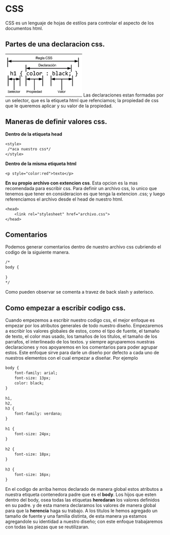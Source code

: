 # CSS
CSS es un lenguaje de hojas de estilos para controlar el aspecto de los documentos html.

## Partes de una declaracion css.
![cli anatomy](./declaration.png)
Las declaraciones estan formadas por un selector, que es la etiqueta html que refenciamos; la propiedad de css que le queremos aplicar y su valor de la propiedad.

## Maneras de definir valores css.

__Dentro de la etiqueta head__
```
<style>
 /*aca nuestro css*/
</style>
```

__Dentro de la misma etiqueta html__
```
<p style="color:red">texto</p>
```

__En su propio archivo con extencion css__. 
Esta opcion es la mas recomendada para escribir css. Para definir un archivo css, lo unico que tenemos que tener en consideracion es que tenga la extencion .css; y luego referenciamos el archivo desde el head de nuestro html.
```
<head>
    <link rel="stylesheet" href="archivo.css">
</head>
```


## Comentarios
Podemos generar comentarios dentro de nuestro archivo css cubriendo el codigo de la siguiente manera.
```
/*
body {

}
*/
```
Como pueden observar se comenta a travez de back slash y asterisco.


## Como empezar a escribir codigo css.
Cuando empezemos a escribir nuestro codigo css, el mejor enfoque es empezar por los atributos generales de todo nuestro diseño. Empezaremos a escribir los valores globales de estos, como el tipo de fuente, el tamaño de texto, el color mas usado, los tamaños de los titulos, el tamaño de los parrafos, el interlineado de los textos. y siempre agruparemos nuestras declaraciones y nos apoyaremos en los comentarios para poder agrupar estos. Este enfoque sirve para darle un diseño por defecto a cada uno de nuestros elementos con el cual empezar a diseñar. Por ejemplo

```
body {
    font-family: arial;
    font-size: 13px;
    color: black;
}

h1,
h2,
h3 {
    font-family: verdana;
}

h1 {
    font-size: 24px;
}

h2 {
    font-size: 18px;
}

h3 {
    font-size: 16px;
}
```

En el codigo de arriba hemos declarado de manera global estos atributos a nuestra etiqueta contenedora padre que es el __body__. Los hijos que esten dentro del body, osea todas las etiquetas __heredaran__ los valores definidos en su padre. y de esta manera declaramos los valores de manera global para que la __herencia__ haga su trabajo. A los titulos le hemos agregado un tamaño de fuente y una familia distinta, de esta manera ya estamos agregandole su identidad a nuestro diseño; con este enfoque trabajaremos con todas las piezas que se reutilizaran.

